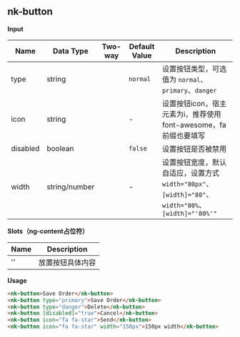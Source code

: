## nk-button

**Input**

| Name| Data Type | Two-way | Default Value | Description |
| --- | --- | --- | --- | --- |
| type | string | | `normal` | 设置按钮类型，可选值为 `normal`、`primary`、`danger` |
| icon | string | | - | 设置按钮icon，宿主元素为i，推荐使用font-awesome，fa前缀也要填写 |
| disabled | boolean | | `false` | 设置按钮是否被禁用 |
| width | string/number | | - | 设置按钮宽度，默认自适应，设置方式 `width="80px"`、`[width]="80"`、`width="80%`、`[width]="'80%'"` |
 
**Slots（ng-content占位符）**

| Name | Description |
| --- | --- |
| '' | 放置按钮具体内容 |

**Usage**

```html
<nk-button>Save Order</nk-button>
<nk-button type="primary">Save Order</nk-button>
<nk-button type="danger">Delete</nk-button>
<nk-button [disabled]="true">Cancel</nk-button>
<nk-button icon="fa fa-star">Send</nk-button>
<nk-button icon="fa fa-star" width="150px">150px width</nk-button>
```
